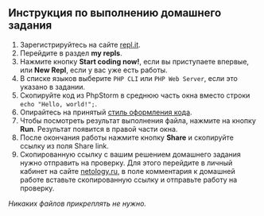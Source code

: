## Инструкция по выполнению домашнего задания

1. Зарегистрируйтесь на сайте [repl.it](http://repl.it/).
2. Перейдите в раздел **my repls**.
3. Нажмите кнопку **Start coding now!**, если вы приступаете впервые, или **New Repl**, если у вас уже есть работы.
4. В списке языков выберите `PHP CLI` или `PHP Web Server`, если это указано в задании.
5. Скопируйте код из PhpStorm в среднюю часть окна вместо строки `echo "Hello, world!";`.
6. Опирайтесь на принятый [стиль оформления кода](https://github.com/netology-code/codestyle/blob/master/php/README.md).
7. Чтобы посмотреть результат выполнения файла, нажмите на кнопку **Run**. Результат появится в правой части окна.
8. После окончания работы нажмите кнопку **Share** и скопируйте ссылку из поля Share link.
9. Скопированную ссылку c вашим решением домашнего задания нужно отправить на проверку. Для этого перейдите в личный кабинет на сайте [netology.ru](http://netology.ru/), в поле комментария к домашней работе вставьте скопированную ссылку и отправьте работу на проверку.

*Никаких файлов прикреплять не нужно.*
